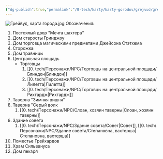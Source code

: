```yaml
---
{"dg-publish":true,"permalink":"/0-tech/karty/karty-gorodov/grejvud/grejvud-karta-goroda/"}
---
```




![Грейвуд, карта города.jpg](/img/user/0.%20tech/%D0%98%D0%B7%D0%BE%D0%B1%D1%80%D0%B0%D0%B6%D0%B5%D0%BD%D0%B8%D1%8F/%D0%93%D1%80%D0%B5%D0%B9%D0%B2%D1%83%D0%B4,%20%D0%BA%D0%B0%D1%80%D1%82%D0%B0%20%D0%B3%D0%BE%D1%80%D0%BE%D0%B4%D0%B0.jpg)
Обозначения:
1. Постоялый двор "Мечта шахтера"
2. Дом старосты Гринджоу
3. Дом торговца магическими предметами Джейсона Стэтхема
4. Сторожка
5. Дом травницы
6. Центральная площадь
	- Торговцы
		1. [[0. tech/Персонажи/NPC/Торговцы на центральной площади/Блиндон\|Блиндон]]
		2. [[0. tech/Персонажи/NPC/Торговцы на центральной площади/Лилетта\|Лилетта]]
		3. [[0. tech/Персонажи/NPC/Торговцы на центральной площади/Рихтардж\|Рихтардж]]
1. Таверна "Зимняя вишня"
2. Таверна "Серый волк
	1.  [[0. tech/Персонажи/NPC/Слоан, хозяин таверны\|Слоан, хозяин таверны]]
3. Здание совета
	1. [[0. tech/Персонажи/NPC/Здание совета/Совет\|Совет]], [[0. tech/Персонажи/NPC/Здание совета/Степановна, вахтерша\|Степановна, вахтерша]]
4. Поместье Грейхардов
5. Храм Сильвануса
6. Дом пекаря